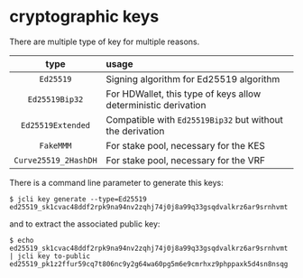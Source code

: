 # cryptographic keys

There are multiple type of key for multiple reasons.

| type | usage |
|:----:|:------|
|`Ed25519` | Signing algorithm for Ed25519 algorithm |
|`Ed25519Bip32`| For HDWallet, this type of keys allow deterministic derivation |
|`Ed25519Extended`| Compatible with `Ed25519Bip32` but without the derivation |
|`FakeMMM`| For stake pool, necessary for the KES |
|`Curve25519_2HashDH`| For stake pool, necessary for the VRF |

There is a command line parameter to generate this keys:

```
$ jcli key generate --type=Ed25519
ed25519_sk1cvac48ddf2rpk9na94nv2zqhj74j0j8a99q33gsqdvalkrz6ar9srnhvmt
```

and to extract the associated public key:

```
$ echo ed25519_sk1cvac48ddf2rpk9na94nv2zqhj74j0j8a99q33gsqdvalkrz6ar9srnhvmt | jcli key to-public
ed25519_pk1z2ffur59cq7t806nc9y2g64wa60pg5m6e9cmrhxz9phppaxk5d4sn8nsqg
```
